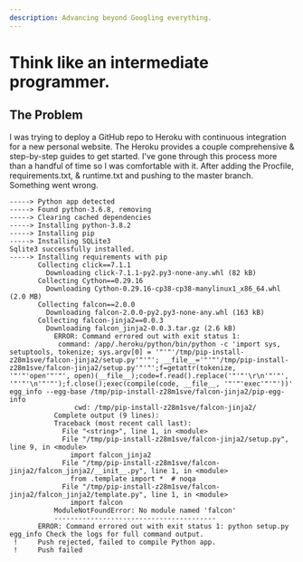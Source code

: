 ```yaml
---
description: Advancing beyond Googling everything.
---
```


# Think like an intermediate programmer.

## The Problem

I was trying to deploy a GitHub repo to Heroku with continuous integration for a new personal website. The Heroku provides a couple comprehensive & step-by-step guides to get started. I've gone through this process more than a handful of time so I was comfortable with it. After adding the Procfile, requirements.txt, & runtime.txt and pushing to the master branch. Something went wrong.

```text
-----> Python app detected
-----> Found python-3.6.8, removing
-----> Clearing cached dependencies
-----> Installing python-3.8.2
-----> Installing pip
-----> Installing SQLite3
Sqlite3 successfully installed.
-----> Installing requirements with pip
       Collecting click==7.1.1
         Downloading click-7.1.1-py2.py3-none-any.whl (82 kB)
       Collecting Cython==0.29.16
         Downloading Cython-0.29.16-cp38-cp38-manylinux1_x86_64.whl (2.0 MB)
       Collecting falcon==2.0.0
         Downloading falcon-2.0.0-py2.py3-none-any.whl (163 kB)
       Collecting falcon-jinja2==0.0.3
         Downloading falcon_jinja2-0.0.3.tar.gz (2.6 kB)
           ERROR: Command errored out with exit status 1:
            command: /app/.heroku/python/bin/python -c 'import sys, setuptools, tokenize; sys.argv[0] = '"'"'/tmp/pip-install-z28m1sve/falcon-jinja2/setup.py'"'"'; __file__='"'"'/tmp/pip-install-z28m1sve/falcon-jinja2/setup.py'"'"';f=getattr(tokenize, '"'"'open'"'"', open)(__file__);code=f.read().replace('"'"'\r\n'"'"', '"'"'\n'"'"');f.close();exec(compile(code, __file__, '"'"'exec'"'"'))' egg_info --egg-base /tmp/pip-install-z28m1sve/falcon-jinja2/pip-egg-info
                cwd: /tmp/pip-install-z28m1sve/falcon-jinja2/
           Complete output (9 lines):
           Traceback (most recent call last):
             File "<string>", line 1, in <module>
             File "/tmp/pip-install-z28m1sve/falcon-jinja2/setup.py", line 9, in <module>
               import falcon_jinja2
             File "/tmp/pip-install-z28m1sve/falcon-jinja2/falcon_jinja2/__init__.py", line 1, in <module>
               from .template import *  # noqa
             File "/tmp/pip-install-z28m1sve/falcon-jinja2/falcon_jinja2/template.py", line 1, in <module>
               import falcon
           ModuleNotFoundError: No module named 'falcon'
           ----------------------------------------
       ERROR: Command errored out with exit status 1: python setup.py egg_info Check the logs for full command output.
 !     Push rejected, failed to compile Python app.
 !     Push failed
```

